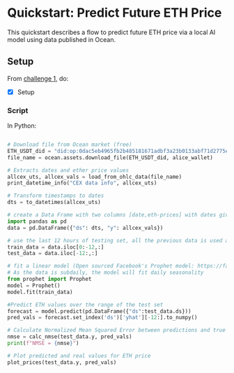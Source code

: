 <!--
Copyright 2022 Ocean Protocol Foundation
SPDX-License-Identifier: Apache-2.0
-->

# Quickstart: Predict Future ETH Price

This quickstart describes a flow to predict future ETH price via a local AI model using data published in Ocean.

## Setup

From [challenge 1](../challenges/main1.md), do:
- [x] Setup


### Script

In Python:

```python

# Download file from Ocean market (free)
ETH_USDT_did = "did:op:0dac5eb4965fb2b485181671adbf3a23b0133abf71d2775eda8043e8efc92d19"
file_name = ocean.assets.download_file(ETH_USDT_did, alice_wallet)

# Extracts dates and ether price values
allcex_uts, allcex_vals = load_from_ohlc_data(file_name)
print_datetime_info("CEX data info", allcex_uts)

# Transform timestamps to dates
dts = to_datetimes(allcex_uts)

# create a Data Frame with two columns [date,eth-prices] with dates given in intervals of 1-hour
import pandas as pd
data = pd.DataFrame({"ds": dts, "y": allcex_vals})

# use the last 12 hours of testing set, all the previous data is used as training
train_data = data.iloc[0:-12,:]
test_data = data.iloc[-12:,:]

# fit a linear model (Open sourced Facebook's Prophet model: https://facebook.github.io/prophet/)
# As the data is subdaily, the model will fit daily seasonality
from prophet import Prophet
model = Prophet()
model.fit(train_data)

#Predict ETH values over the range of the test set
forecast = model.predict(pd.DataFrame({"ds":test_data.ds}))
pred_vals = forecast.set_index('ds')['yhat'][-12:].to_numpy()

# Calculate Normalized Mean Squared Error between predictions and true (test) values
nmse = calc_nmse(test_data.y, pred_vals)
print(f"NMSE = {nmse}")

# Plot predicted and real values for ETH price
plot_prices(test_data.y, pred_vals)

